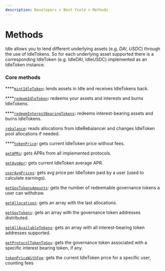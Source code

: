 ```yaml
---
description: Developers > Best Yield > Methods
---
```


# Methods

Idle allows you to lend different underlying assets (e.g. _DAI_, _USDC_) through the use of IdleTokens. So for each underlying asset supported there is a corresponding IdleToken (e.g. IdleDAI, IdleUSDC) implemented as an IdleToken instance.

### Core methods

****[`mintIdleToken`](mintidletoken.md)**:** lends assets in Idle and receives IdleTokens back.

****[`redeemIdleToken`](redeemidletoken-1.md)**:** redeems your assets and interests and burns IdleTokens.

****[`redeemInterestBearingTokens`](redeeminterestbearingtokens.md)**:** redeems interest-bearing assets and burns IdleTokens.

[`rebalance`](rebalance.md)**:** reads allocations from IdleRebalancer and changes IdleToken pool allocations if needed.

****[`tokenPrice`](tokenprice.md)**:** gets current IdleToken price without fees.

[`getAPRs`](getaprs.md)**:** gets APRs from all implemented protocols.

[`getAvgApr`](getavgapr.md)**:** gets current IdleToken average APR.

[`userAvgPrices`](useravgprices.md): gets avg price per IdleToken paid by a user (used to calculate earnings).

[`getGovTokensAmounts`](getgovtokensamounts.md): gets the number of redeemable governance tokens a user can withdraw.

[`getAllocations`](getallocations.md): gets an array with the last allocations.

[`getGovTokens`](getgovtokens.md): gets an array with the governance token addresses distributed.

[`getAllAvailableTokens`](getallavailabletokens.md): gets an array with all interest-bearing token addresses supported.

[`getProtocolTokenToGov`](getprotocoltokentogov.md): gets the governance token associated with a specific interest bearing token, if any.

[`tokenPriceWithFee`](tokenpricewithfee.md): gets the current IdleToken price for a specific user, counting fees
